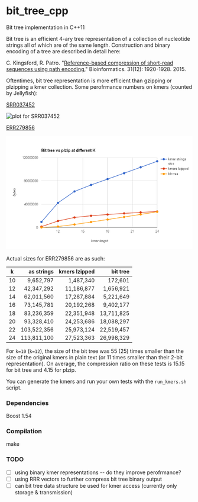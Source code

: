 # bit_tree_cpp
Bit tree implementation in C++11

Bit tree is an efficient 4-ary tree representation of a collection of nucleotide strings all of which are of the same length. Construction and binary encoding of a tree are described in detail here:

  C. Kingsford, R. Patro. "[Reference-based compression of short-read sequences using path encoding.](http://bioinformatics.oxfordjournals.org/content/31/12/1920.full)" Bioinformatics. 31(12): 1920-1928. 2015.

Oftentimes, bit tree representation is more efficient than gzipping or plzipping a kmer collection. Some perofrmance numbers on kmers (counted by Jellyfish):

[SRR037452](http://www.ncbi.nlm.nih.gov/sra/?term=SRR037452)

![plot for SRR037452](https://docs.google.com/spreadsheets/d/1uBpxYef2ylP_B4O4pAp-ZzWFL7lCpKec6baQ_hm97IQ/pubchart?oid=755340085&format=interactive)

[ERR279856](http://www.ncbi.nlm.nih.gov/sra/?term=ERR279856)

![plot of data in the table below](https://github.com/lynxoid/bit_tree_cpp/blob/master/size_vs_k.png )


Actual sizes for ERR279856 are as such:

k |	as strings |	kmers lzipped |	bit tree
-----|---:|----:|-----------------------------:
10 |	9,652,797 |	1,487,340 |	172,601
12 | 42,347,292 | 11,186,877 |	1,656,921
14 | 62,011,560 | 17,287,884 | 5,221,649
16 | 73,145,781 | 20,192,268 | 9,402,177
18 | 83,236,359 | 22,351,948 | 13,711,825
20 | 93,328,410 | 24,253,686 | 18,088,297
22 | 103,522,356 | 25,973,124 | 22,519,457
24 | 113,811,100 | 27,523,363 | 26,998,329

For `k=10` (`k=12`), the size of the bit tree was 55 (25) times smaller than the size of the original kmers in plain text (or 11 times smaller than their 2-bit representation). On average, the compression ratio on these tests is 15.15 for bit tree and 4.15 for plzip.

You can generate the kmers and run your own tests with the `run_kmers.sh` script.

### Dependencies

Boost 1.54

### Compilation

make

### TODO

- [ ] using binary kmer representations -- do they improve perofrmance?
- [ ] using RRR vectors to further compress bit tree binary output
- [ ] can bit tree data structure be used for kmer access (currently only storage & transmission)
